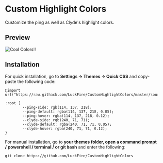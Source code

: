 # Custom Highlight Colors
Customize the ping as well as Clyde's highlight colors.

## Preview 
![Cool Colors!!](https://cdn.discordapp.com/attachments/738968109288914976/750129095802748988/unknown.png)

## Installation
For quick installation, go to **Settings -> Themes -> Quick CSS** and copy-paste the following code:

    @import url("https://raw.githack.com/LuckFire/CustomHighlightColors/master/source.css");

    :root {
            --ping-side: rgb(114, 137, 218);
            --ping-default: rgba(114, 137, 218, 0.05);
            --ping-hover: rgba(114, 137, 218, 0.12);
            --clyde-side: rgb(240, 71, 71); 
            --clyde-default: rgba(240, 71, 71, 0.05);
            --clyde-hover: rgba(240, 71, 71, 0.12);
    }
    
For manual installation, go to **your themes folder, open a command prompt / powershell / terminal / or git bash** and enter the following:

    git clone https://github.com/LuckFire/CustomHighlightColors

